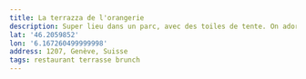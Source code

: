 ```yaml
---
title: La terrazza de l'orangerie
description: Super lieu dans un parc, avec des toiles de tente. On adore !
lat: '46.2059852'
lon: '6.167260499999998'
address: 1207, Genève, Suisse
tags: restaurant terrasse brunch
---
```

